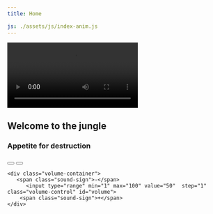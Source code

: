 ```yaml
---
title: Home

js: ./assets/js/index-anim.js
---
```



<video autoplay loop id="myVideo">
  <source src="./assets/video/gnr.mp4" type="video/mp4">
</video>

<div class="index-anim">
  <h2 class="index-anim-song"> Welcome to the jungle</h2>
  <h3 class="index-anim-album"> Appetite for destruction</h3>
</div>



<div class="content">

  <button id="video-play"><i class="fa fa-pause"></i></button>
    <button id="video-restart"><i class="fa fa-step-backward"></i></button>

  	<div class="volume-container">
       <span class="sound-sign">-</span>
          <input type="range" min="1" max="100" value="50"  step="1" class="volume-control" id="volume">
        <span class="sound-sign">+</span>
    </div>

</div>